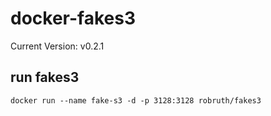 # docker-fakes3

Current Version: v0.2.1

## run fakes3

	docker run --name fake-s3 -d -p 3128:3128 robruth/fakes3
